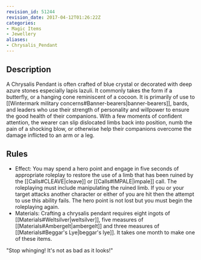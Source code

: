 ```yaml
---
revision_id: 51244
revision_date: 2017-04-12T01:26:22Z
categories:
- Magic Items
- Jewellery
aliases:
- Chrysalis_Pendant
---
```


## Description
A Chrysalis Pendant is often crafted of blue crystal or decorated with deep azure stones especially lapis lazuli. It commonly takes the form if a butterfly, or a hanging cone reminiscent of a cocoon. It is primarily of use to [[Wintermark military concerns#Banner-bearers|banner-bearers]], bards, and leaders who use their strength of personality and willpower to ensure the good health of their companions. With a few moments of confident attention, the wearer can slip dislocated limbs back into position, numb the pain of a shocking blow, or otherwise help their companions overcome the damage inflicted to an arm or a leg.

## Rules

* Effect:  You may spend a hero point and engage in five seconds of appropriate roleplay to restore the use of a limb that has been ruined by the [[Calls#CLEAVE|cleave]] or [[Calls#IMPALE|impale]] call. The roleplaying must include manipulating the ruined limb. If you or your target attacks another character or either of you are hit then the attempt to use this ability fails. The hero point is not lost but you must begin the roleplaying again.
* Materials: Crafting a chrysalis pendant requires eight ingots of [[Materials#Weltsilver|weltsilver]], five measures of [[Materials#Ambergelt|ambergelt]] and three measures of [[Materials#Beggar's Lye|beggar's lye]]. It takes one month to make one of these items.



"Stop whinging! It's not as bad as it looks!"